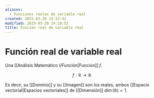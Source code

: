 ```yaml
---
aliases:
  - Funciones reales de variable real
created: 2025-03-20 14:13:41
modified: 2025-03-20 14:19:52
title: Función real de variable real
---
```


# Función real de variable real

Una [[Análisis Matemático I/Función|Función]] $f$.

$$
f: \mathbb{R} \to \mathbb{R}
$$

Es decir, su [[Dominio]] y su [[Imagen]] son los reales, ambos [[Espacio vectorial|Espacios vectoriales]] de [[Dimensión]] $\dim(\mathbb{R}) = 1$.
